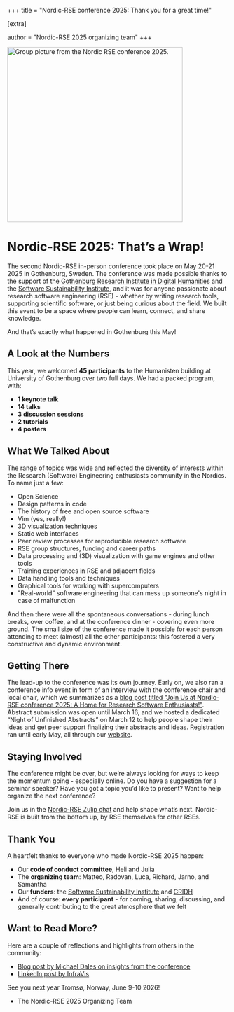 +++
title = "Nordic-RSE conference 2025: Thank you for a great time!"

[extra]

author = "Nordic-RSE 2025 organizing team" 
+++

<img src="/blog/NRSE25_group.jpg" style="width: 400px;" alt="Group picture from the Nordic RSE conference 2025. "/>


# Nordic-RSE 2025: That’s a Wrap!

The second Nordic-RSE in-person conference took place on May 20-21 2025 in Gothenburg, Sweden. The conference was made possible thanks to the support of the [Gothenburg Research Institute in Digital Humanities](https://www.gu.se/en/digital-humanities) and the [Software Sustainability Institute](https://www.software.ac.uk/), and it was for anyone passionate about research software engineering (RSE) - whether by writing research tools, supporting scientific software, or just being curious about the field. We built this event to be a space where people can learn, connect, and share knowledge. 

And that’s exactly what happened in Gothenburg this May!


## A Look at the Numbers

This year, we welcomed **45 participants** to the Humanisten building at University of Gothenburg over two full days. We had a packed program, with:

* **1 keynote talk**
* **14 talks**
* **3 discussion sessions**
* **2 tutorials**
* **4 posters**


## What We Talked About

The range of topics was wide and reflected the diversity of interests within the Research (Software) Engineering enthusiasts community in the Nordics. To name just a few:

* Open Science
* Design patterns in code
* The history of free and open source software
* Vim (yes, really!)
* 3D visualization techniques
* Static web interfaces
* Peer review processes for reproducible research software
* RSE group structures, funding and career paths
* Data processing and (3D) visualization with game engines and other tools
* Training experiences in RSE and adjacent fields
* Data handling tools and techniques 
* Graphical tools for working with supercomputers
* "Real-world" software engineering that can mess up someone's night in case of malfunction

And then there were all the spontaneous conversations - during lunch breaks, over coffee, and at the conference dinner - covering even more ground. The small size of the conference made it possible for each person attending to meet (almost) all the other participants: this fostered a very constructive and dynamic environment.


## Getting There

The lead-up to the conference was its own journey. Early on, we also ran a conference info event in form of an interview with the conference chair and local chair, which we summarizes as a [blog post titled "Join Us at Nordic-RSE conference 2025: A Home for Research Software Enthusiasts!"](https://nordic-rse.org/blog/conf-info-event/). Abstract submission was open until March 16, and we hosted a dedicated “Night of Unfinished Abstracts” on March 12 to help people shape their ideas and get peer support finalizing their abstracts and ideas.  Registration ran until early May, all through our [website](https://nordic-rse.org/nrse2025/). 


## Staying Involved

The conference might be over, but we’re always looking for ways to keep the momentum going - especially online.
Do you have a suggestion for a seminar speaker? Have you got a topic you’d like to present? Want to help organize the next conference?

Join us in the [Nordic-RSE Zulip chat](https://coderefinery.zulipchat.com) and help shape what’s next. Nordic-RSE is built from the bottom up, by RSE themselves for other RSEs.


## Thank You

A heartfelt thanks to everyone who made Nordic-RSE 2025 happen:

* Our **code of conduct committee**, Heli and Julia
* The **organizing team**: Matteo, Radovan, Luca, Richard, Jarno, and Samantha
* Our **funders**: the [Software Sustainability Institute](https://www.software.ac.uk/) and [GRIDH](https://www.gu.se/en/digital-humanities)
* And of course: **every participant** - for coming, sharing, discussing, and generally contributing to the great atmosphere that we felt


## Want to Read More?

Here are a couple of reflections and highlights from others in the community:

* [Blog post by Michael Dales on insights from the conference](https://digitalflapjack.com/blog/nordic-rse-25/)
* [LinkedIn post by InfraVis](https://www.linkedin.com/posts/infravis_nordicrse-researchsoftwareengineering-infravis-activity-7333107282362126339-n4mN)


See you next year Tromsø, Norway, June 9-10 2026! 

- The Nordic-RSE 2025 Organizing Team










